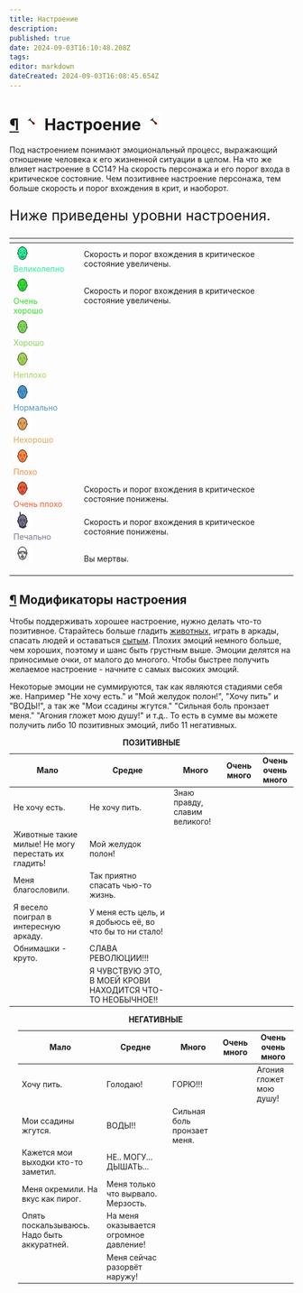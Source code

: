 ```yaml
---
title: Настроение
description: 
published: true
date: 2024-09-03T16:10:48.208Z
tags: 
editor: markdown
dateCreated: 2024-09-03T16:08:45.654Z
---
```


<div><h1 class="center-align toc-header" id="настроение"><a class="toc-anchor" href="#настроение">¶</a> 
  <img src="/guides/mood/honk.png" class="icon">
  Настроение
  <img src="/guides/mood/honk.png" class="icon">
</h1>
<p>Под настроением понимают эмоциональный процесс, выражающий отношение человека к его жизненной ситуации в целом. На что же влияет настроение в СС14? На скорость персонажа и его порог входа в критическое состояние. Чем позитивнее настроение персонажа, тем больше скорость и порог вхождения в крит, и наоборот.</p>
<p style="font-size: 25px">Ниже приведены уровни настроения.</p>
<div class="table-container"><table class="tablica-nastroyeniya" style="margin: 0 auto;">
  <thead style="opacity: 0.5;">
    <tr>
      <th></th>
      <th style="opacity: 0.5;"></th>
      <th style="opacity: 0.5;"></th>
    </tr>
  </thead>
  <tbody>
    <tr>
      <td><img src="/guides/mood/ultra_sigma_mood.png"><br><span style="color: #2eeb9a;">Великолепно</span></td>
      <td> </td>
      <td>Скорость и порог вхождения в критическое состояние увеличены. </td>
    </tr>
    <tr>
      <td><img src="/guides/mood/very_good.png"><br><span style="color: #30dd26;">Очень хорошо</span></td>
      <td> </td>
      <td>Скорость и порог вхождения в критическое состояние увеличены.</td>
    </tr>
    <tr>
      <td><img src="/guides/mood/good.png"><br><span style="color: #86d656;">Хорошо</span></td>
      <td></td>
      <td></td>
    </tr>
    <tr>
      <td><img src="/guides/mood/not_bad.png"><br><span style="color: #a8d259;">Неплохо</span></td>
      <td>	</td>
      <td></td>
    </tr>
    <tr>
      <td><img src="/guides/mood/normalno.png"><br><span style="color: #4b96c4;">Нормально</span></td>
      <td></td>
      <td></td>
    </tr>
    <tr>
      <td><img src="/guides/mood/not_good.png"><br><span style="color: #dfa65b;">Нехорошо</span></td>
      <td></td>
      <td></td>
    </tr>
    <tr>
      <td><img src="/guides/mood/huevo.png"><br><span style="color: #f38943;">Плохо</span></td>
      <td></td>
      <td></td>
    </tr>
    <tr>
      <td> <img src="/guides/mood/very_huevo.png"><br><span style="color: #f15d36;">Очень плохо</span></td>
      <td> 	</td>
      <td>Скорость и порог вхождения в критическое состояние понижены.</td>
    </tr>
    <tr>
      <td><img src="/guides/mood/sad.png"><br><span style="color: #747690;">Печально</span></td>
      <td></td>
      <td>Скорость и порог вхождения в критическое состояние понижены.</td>
    </tr>
    <tr>
      <td><img src="/guides/mood/dead.png"><br><span style="color: #ffffff;">Мёртв</span></td>
      <td></td>
      <td>Вы мертвы.</td>
    </tr>
  </tbody>
</table></div>
<h2 id="модификаторы-настроения" class="toc-header"><a class="toc-anchor" href="#модификаторы-настроения">¶</a> Модификаторы настроения</h2>
<p>Чтобы поддерживать хорошее настроение, нужно делать что-то позитивное. Старайтесь больше гладить <a href="/guides/fauna" class="is-internal-link is-valid-page">животных</a>, играть в аркады, спасать людей и оставаться <a href="/guides/food" class="is-internal-link is-valid-page">сытым</a>. Плохих эмоций немного больше, чем хороших, поэтому и шанс быть грустным выше. Эмоции делятся на приносимые очки, от малого до многого. Чтобы быстрее получить желаемое настроение - начните с самых высоких эмоций.</p>
<p>Некоторые эмоции не суммируются, так как являются стадиями себя же. Например "Не хочу есть." и "Мой желудок полон!", "Хочу пить" и "ВОДЫ!", а так же "Мои ссадины жгутся." "Сильная боль пронзает меня." "Агония гложет мою душу!" и т.д.. То есть в сумме вы можете получить либо 10 позитивных эмоций, либо 11 негативных.</p>
<div class="two_table">
<div class="mood_status table1">
<table style="width: 100%">
  <caption> <span class="posi"><strong>ПОЗИТИВНЫЕ</strong></span>   </caption>
  <thead>
    <tr>
      <th>Мало</th>
      <th>Средне</th>
      <th>Много</th>
 <th>Очень много</th>
 <th>Очень очень много</th>
    </tr>
  </thead>
  <tbody>
    <tr>
      <td>  <span class="posi">Не хочу есть.</span> </td>
      <td>  <span class="posi">Не хочу пить.</span>  </td>
      <td> 	 <span class="posi">Знаю правду, славим великого! </span> </td>    
  <td>  </td>
      <td>  </td>
    </tr>
    <tr>
     <td>  <span class="posi"> Животные такие милые! Не могу перестать их гладить!</span> </td>
      <td>  <span class="posi">Мой желудок полон!</span>  </td>
      <td>  </td>
      <td>  </td>
      <td>  </td>
    </tr>
    <tr>
     <td>  <span class="posi">Меня благословили. </span> </td>
      <td>  <span class="posi">Так приятно спасать чью-то жизнь.</span>  </td>
      <td>  </td>
      <td>  </td>
      <td>  </td>
    </tr>
    <tr>
     <td> <span class="posi"> Я весело поиграл в интересную аркаду.</span> </td>
      <td>  <span class="posi">У меня есть цель, и я добьюсь её, во что бы то ни стало!</span>  </td>
      <td>  </td>
      <td>  </td>
      <td>  </td>
    </tr>
    <tr>
     <td>  <span class="posi">Обнимашки - круто.</span>  </td>
      <td>  <span class="posi">СЛАВА РЕВОЛЮЦИИ!!! </span> </td>
      <td>  </td>
      <td>  </td>
      <td>  </td>
    </tr>
    <tr>
     <td>  <span class="posi"></span>  </td>
      <td>  <span class="posi">Я ЧУВСТВУЮ ЭТО, В МОЕЙ КРОВИ НАХОДИТСЯ ЧТО-ТО
НЕОБЫЧНОЕ!! </span> </td>
      <td>  </td>
      <td>  </td>
      <td>  </td>
    </tr>
  </tbody>
</table>
</div>
<div style="margin-left: 15px" class="mood_status table2">
<table>
  <caption> <span class="nega"><strong>НЕГАТИВНЫЕ</strong></span>   </caption>
  <thead>
    <tr>
      <th>Мало</th>
      <th>Средне</th>
      <th>Много</th>
      <th>Очень много</th>
      <th>Очень очень много</th>
    </tr>
  </thead>
  <tbody>
    <tr>
      <td>  <span class="nega">Хочу пить.</span> </td>
      <td>  <span class="nega">Голодаю!</span>  </td>
      <td>  <span class="nega">ГОРЮ!!!</span> </td>    
      <td>  <span class="nega"></span>  </td>
      <td>  <span class="nega">Агония гложет мою душу! </span> </td>
    </tr>
    <tr>
      <td>  <span class="nega">Мои ссадины жгутся.</span> </td>
      <td>  <span class="nega">ВОДЫ!!</span>  </td>
      <td>  <span class="nega">Сильная боль пронзает меня.</span>  </td>
      <td>  </td>
      <td>  </td>
    </tr>
    <tr>
      <td>  <span class="nega">Кажется мои выходки кто-то заметил.</span> </td>
      <td>  <span class="nega">НЕ.. МОГУ... ДЫШАТЬ... </span> </td>
      <td>  </td>
      <td>  </td>
      <td>  </td>
    </tr>
    <tr>
      <td> <span class="nega">Меня окремили. На вкус как пирог. </span>  </td>
      <td> <span class="nega">Меня только что вырвало. Мерзость. </span> </td>
      <td>  </td>
      <td>  </td>
      <td>  </td>
    </tr>
    <tr>
      <td> <span class="nega"> Опять поскальзываюсь. Надо быть аккуратней.</span> </td>
      <td>  <span class="nega">На меня оказывается огромное давление!</span>  </td>
      <td>  </td>
      <td>  </td>
      <td>  </td>
    </tr>
    <tr>
      <td> </td>
      <td><span class="nega"> Меня сейчас разорвёт наружу!</span>  </td>
      <td>  </td>
      <td>  </td>
      <td>  </td>
    </tr>
  </tbody>
</table>
</div></div></div>